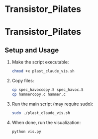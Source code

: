 # Transistor_Pilates
# Transistor_Pilates

## Setup and Usage

1. Make the script executable:
   ```bash
   chmod +x plast_claude_vis.sh
   ```
2. Copy files:
   ```bash
   cp spec_havoccopy.S spec_havoc.S
   cp hammercopy.c hammer.c
   ```
3. Run the main script (may require sudo):
   ```bash
   sudo ./plast_claude_vis.sh
   ```
4. When done, run the visualization:
   ```bash
   python vis.py
   ```
